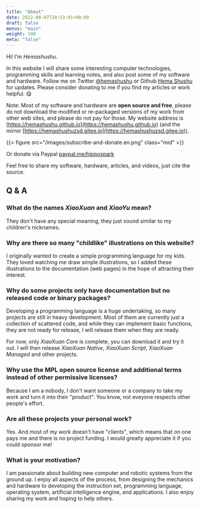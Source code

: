 ```yaml
---
title: "About"
date: 2022-08-07T20:53:01+08:00
draft: false
menus: "main"
weight: 100
meta: "false"
---
```


Hi! I'm _Hemashushu_.

In this website I will share some interesting computer technologies, programming skills and learning notes, and also post some of my software and hardware. Follow me on Twitter [@hemashushu](https://twitter.com/hemashushu) or Github [Hema Shushu](https://github.com/hemashushu) for updates. Please consider donating to me if you find my articles or work helpful. 😋

Note: Most of my software and hardware are **open source and free**, please do not download the modified or re-packaged versions of my work from other web sites, and please do not pay for those. My website address is [https://hemashushu.github.io](https://hemashushu.github.io) (and the mirror [https://hemashushuzsd.gitee.io](https://hemashushuzsd.gitee.io)).

{{< figure src="/images/subscribe-and-donate.en.png" class="mid" >}}

Or donate via Paypal [paypal.me/hippospark](https://paypal.me/hippospark)

Feel free to share my software, hardware, articles, and videos, just cite the source.

## Q & A

### What do the names _XiaoXuan_ and _XiaoYu_ mean?

They don't have any special meaning, they just sound similar to my children's nicknames.

### Why are there so many "childlike" illustrations on this website?

I originally wanted to create a simple programming language for my kids. They
loved watching me draw simple illustrations, so I added these illustrations to the documentation (web pages) in the hope of attracting their interest.

### Why do some projects only have documentation but no released code or binary packages?

Developing a programming language is a huge undertaking, so many projects are still in heavy development. Most of them are currently just a collection of scattered code, and while they can implement basic functions, they are not ready for release, I will release them when they are ready.

For now, only _XiaoXuan Core_ is complete, you can download it and try it out. I will then release _XiaoXuan Native_, _XiaoXuan Script_, _XiaoXuan Managed_ and other projects.

### Why use the MPL open source license and additional terms instead of other permissive licenses?

Because I am a nobody, I don't want someone or a company to take my work and turn it into their "product". You know, not eveyone respects other people's effort.

### Are all these projects your personal work?

Yes. And most of my work doesn't have "clients", which means that on one pays me and there is no project funding. I would greatly appreciate it if you could sponsor me!

### What is your motivation?

I am passionate about building new computer and robotic systems from the ground up. I enjoy all aspects of the process, from designing the mechanics and hardware to developing the instruction set, programming language, operating system, artificial intelligence engine, and applications. I also enjoy sharing my work and hoping to help others.
